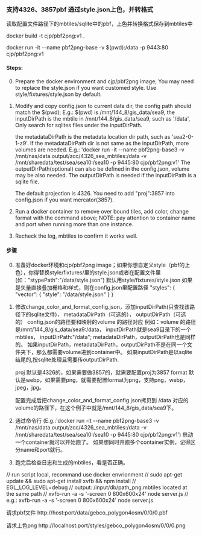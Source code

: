 ### 支持4326、3857pbf 通过style.json上色，并转格式
读取配置文件路径下的mbtiles/sqlite中的pbf，上色并转换格式保存到mbtiles中


docker build -t cjp/pbf2png:v1 .

docker run -it --name pbf2png-base -v $(pwd):/data -p 9443:80 cjp/pbf2png:v1

#### Steps:
0. Prepare the docker environment and cjp/pbf2png image; You may need to replace the style.json if you want customed style.
    Use style/fixtures/style.json by default.
1. Modify and copy config.json to current data dir, the config path should match the $(pwd);
    E.g.: $(pwd) is /mnt/144_8/gis_data/sea9, the inputDirPath is the mbtile in /mnt/144_8/gis_data/sea9, such as '/data', 
    Only search for sqlites files under the inputDirPath.

    the metadataDirPath is the metadata location dir path, such as 'sea2-0-1-z9'.
    If the metadataDirPath dir is not same as the inputDirPath, more volumes are needed.
    E.g.: 'docker run -it --name pbf2png-base3 -v /mnt/nas/data.output/zcc/4326_sea_mbtiles:/data -v /mnt/sharedata/test/sea/sea10:/sea10 -p 9445:80 cjp/pbf2png:v1'
    The outputDirPath(optional) can also be defined in the config.json, volume may be also needed.
    The outputDirPath is needed if the inputDirPath is a sqlite file.

    The default projection is 4326. You need to add "proj":3857 into config.json if you want mercator(3857).

2. Run a docker container to remove over bound tiles, add color, change format with the command above; 
    NOTE: pay attention to container name and port when running more than one instance.
3. Recheck the log, mbtiles to confirm it works well.
#### 步骤
0. 准备好docker环境和cjp/pbf2png image；如果你想自定义style（pbf的上色），你得替换style/fixtures/里的style.json或者在配置文件里(如："stypePath":"/data/style.json")
    默认用style/fixtures/style.json
    如果是矢量直接叠加栅格和样式，则在config.json里配置路径 "styles": { "vector": { "style": "/data/style.json" } }
1. 修改change_color_and_format_config.json，添加inputDirPath(只查找该路径下的sqlite文件)， metadataDirPath（可选的）， outputDirPath（可选的）
    config.json的路径要和映射的volume 的路径对应
    例如：volume 的路径是/mnt/144_8/gis_data/sea9:/data， inputDirPath就是sea9目录下的一个mbtiles， inputDirPath:"/data";
    metadataDirPath，outputDirPath也是同样的。
    如果inputDirPath，metadataDirPath，outputDirPath不是在同一个文件夹下，那么都需要volume进到container中。
    如果inputDirPath是以sqlite结尾的,按sqlite处理且需要传outputDirPath.

    proj 默认是4326的，如果需要做3857的，就需要配置proj为3857
    format 默认是webp，如果需要png，就需要配置format为png，支持png，webp，jpeg，jpg。

    配置完成后把change_color_and_format_config.json拷贝到 /data 对应的volume的路径下，在这个例子中就是/mnt/144_8/gis_data/sea9下。
2. 通过命令行 (E.g.:'docker run -it --name pbf2png-base3 -v /mnt/nas/data.output/zcc/4326_sea_mbtiles:/data -v /mnt/sharedata/test/sea/sea10:/sea10 -p 9445:80 cjp/pbf2png:v1')
    启动一个container就可以开始跑了。
    如果想同时开跑多个container实例，记得区分name和port就行。
3. 跑完后检查日志和生成的mbtiles，看是否正确。


// run script local, recommand use docker envrionment
// sudo apt-get update && sudo apt-get install xvfb && npm install
// EGL_LOG_LEVEL=debug
// output: /input/db/path_png.mbtiles located at the same path
// xvfb-run -a -s '-screen 0 800x600x24' node server.js
// e.g.: xvfb-run -a -s '-screen 0 800x600x24' node server.js

请求pbf文件
http://host:port/data/gebco_polygon4osm/0/0/0.pbf

请求上色png
http://localhost:port/styles/gebco_polygon4osm/0/0/0.png
